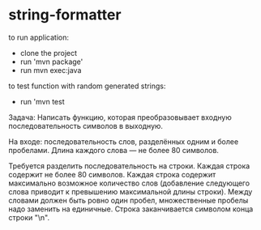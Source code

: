 # string-formatter

to run application:
 - clone the project 
 - run 'mvn package'
 - run mvn exec:java
 
 to test function with random generated strings: 
 - run 'mvn test 
 
 
Задача:
Написать функцию, которая преобразовывает входную последовательность символов в выходную.

На входе: последовательность слов, разделённых одним и более пробелами. Длина каждого слова — не более 80 символов. 

Требуется разделить последовательность на строки. 
Каждая строка содержит не более 80 символов. 
Каждая строка содержит максимально возможное количество слов (добавление следующего слова приводит к превышению максимальной длины строки).
Между словами должен быть ровно один пробел, множественные пробелы надо заменить на единичные.
Строка заканчивается символом конца строки "\n".
